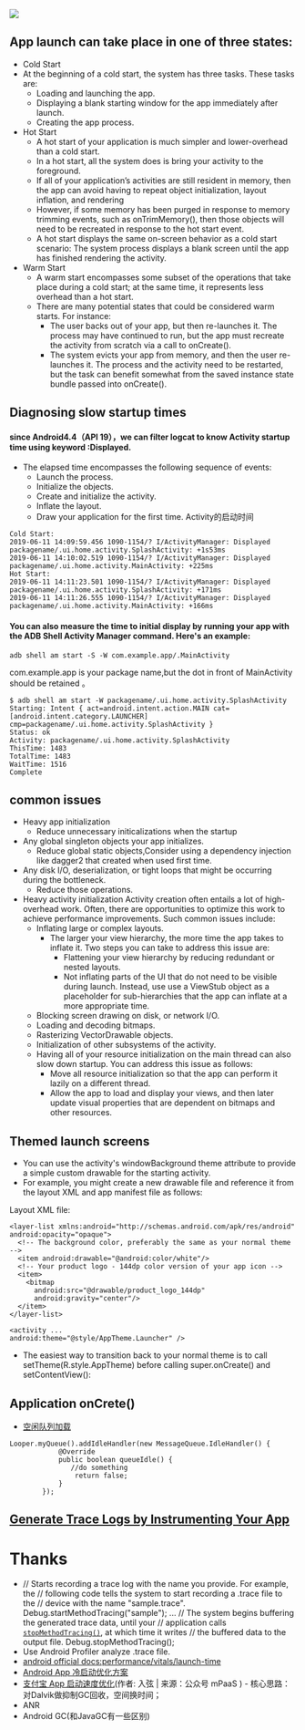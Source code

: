 ![](https://developer.android.com/topic/performance/images/cold-launch.png)
## App launch can take place in one of three states:
- Cold Start
- At the beginning of a cold start, the system has three tasks. These tasks are:
    - Loading and launching the app.
    - Displaying a blank starting window for the app immediately after launch.
    - Creating the app process.
- Hot Start
    - A hot start of your application is much simpler and lower-overhead than a cold start. 
    - In a hot start, all the system does is bring your activity to the foreground.
    -  If all of your application’s activities are still resident in memory, then the app can avoid having to repeat object initialization, layout inflation, and rendering
    - However, if some memory has been purged in response to memory trimming events, such as onTrimMemory(), then those objects will need to be recreated in response to the hot start event.
    - A hot start displays the same on-screen behavior as a cold start scenario: The system process displays a blank screen until the app has finished rendering the activity.
- Warm Start 
    - A warm start encompasses some subset of the operations that take place during a cold start; at the same time, it represents less overhead than a hot start.
    - There are many potential states that could be considered warm starts. For instance:
        - The user backs out of your app, but then re-launches it. The process may have continued to run, but the app must recreate the activity from scratch via a call to onCreate().
        - The system evicts your app from memory, and then the user re-launches it. The process and the activity need to be restarted, but the task can benefit somewhat from the saved instance state bundle passed into onCreate().
## Diagnosing slow startup times
#### since Android4.4（API 19），we can filter logcat to know Activity startup time using keyword :Displayed.
- The elapsed time encompasses the following sequence of events:
    - Launch the process.
    - Initialize the objects.
    - Create and initialize the activity.
    - Inflate the layout.
    - Draw your application for the first time.
Activity的启动时间
```
Cold Start:
2019-06-11 14:09:59.456 1090-1154/? I/ActivityManager: Displayed packagename/.ui.home.activity.SplashActivity: +1s53ms
2019-06-11 14:10:02.519 1090-1154/? I/ActivityManager: Displayed packagename/.ui.home.activity.MainActivity: +225ms
Hot Start:
2019-06-11 14:11:23.501 1090-1154/? I/ActivityManager: Displayed packagename/.ui.home.activity.SplashActivity: +171ms
2019-06-11 14:11:26.555 1090-1154/? I/ActivityManager: Displayed packagename/.ui.home.activity.MainActivity: +166ms
```
#### You can also measure the time to initial display by running your app with the ADB Shell Activity Manager command. Here's an example:
```
adb shell am start -S -W com.example.app/.MainActivity
```
com.example.app is your package name,but the dot in front of MainActivity should be retained 。
```
$ adb shell am start -W packagename/.ui.home.activity.SplashActivity
Starting: Intent { act=android.intent.action.MAIN cat=[android.intent.category.LAUNCHER] cmp=packagename/.ui.home.activity.SplashActivity }
Status: ok
Activity: packagename/.ui.home.activity.SplashActivity
ThisTime: 1483
TotalTime: 1483
WaitTime: 1516
Complete

```
## common issues
- Heavy app initialization
    - Reduce unnecessary initicalizations when the startup
- Any global singleton objects your app initializes.
    - Reduce global static objects,Consider using a dependency injection like dagger2 that created when used first time.
- Any disk I/O, deserialization, or tight loops that might be occurring during the bottleneck.
    - Reduce those operations.
- Heavy activity initialization
Activity creation often entails a lot of high-overhead work. Often, there are opportunities to optimize this work to achieve performance improvements. Such common issues include:
    - Inflating large or complex layouts.
        - The larger your view hierarchy, the more time the app takes to inflate it. Two steps you can take to address this issue are:
            - Flattening your view hierarchy by reducing redundant or nested layouts.
            - Not inflating parts of the UI that do not need to be visible during launch. Instead, use use a ViewStub object as a placeholder for sub-hierarchies that the app can inflate at a more appropriate time.
    - Blocking screen drawing on disk, or network I/O.
    - Loading and decoding bitmaps.
    - Rasterizing VectorDrawable objects.
    - Initialization of other subsystems of the activity.
    - Having all of your resource initialization on the main thread can also slow down startup. You can address this issue as follows:
        - Move all resource initialization so that the app can perform it lazily on a different thread.
        - Allow the app to load and display your views, and then later update visual properties that are dependent on bitmaps and other resources.
## Themed launch screens
- You can use the activity's windowBackground theme attribute to provide a simple custom drawable for the starting activity.
- For example, you might create a new drawable file and reference it from the layout XML and app manifest file as follows:

Layout XML file:
```
<layer-list xmlns:android="http://schemas.android.com/apk/res/android" android:opacity="opaque">
  <!-- The background color, preferably the same as your normal theme -->
  <item android:drawable="@android:color/white"/>
  <!-- Your product logo - 144dp color version of your app icon -->
  <item>
    <bitmap
      android:src="@drawable/product_logo_144dp"
      android:gravity="center"/>
  </item>
</layer-list>
```
```
<activity ...
android:theme="@style/AppTheme.Launcher" />
```
- The easiest way to transition back to your normal theme is to call setTheme(R.style.AppTheme) before calling super.onCreate() and setContentView():
## Application onCrete()
- [空闲队列加载](https://blog.csdn.net/tencent_bugly/article/details/78395717)
```
Looper.myQueue().addIdleHandler(new MessageQueue.IdleHandler() {
            @Override
            public boolean queueIdle() {
               //do something
                return false;
            }
        });
```
## [Generate Trace Logs by Instrumenting Your App](https://developer.android.com/studio/profile/generate-trace-logs)
# Thanks
- // Starts recording a trace log with the name you provide. For example, the
// following code tells the system to start recording a .trace file to the
// device with the name "sample.trace".
Debug.startMethodTracing("sample");
...
// The system begins buffering the generated trace data, until your
// application calls <code><a href="/reference/android/os/Debug.html#stopMethodTracing()">stopMethodTracing()</a></code>, at which time it writes
// the buffered data to the output file.
Debug.stopMethodTracing();
- Use Android Profiler analyze .trace file.
- [android official docs:performance/vitals/launch-time](https://developer.android.com/topic/performance/vitals/launch-time#profiling)
- [Android App 冷启动优化方案](https://juejin.im/post/5aec28bb6fb9a07ac90d13dc)
- [支付宝 App 启动速度优化](https://mp.weixin.qq.com/s/dATfVyGQRTQ9KV1L3RueUQ)(作者: 入弦 | 来源：公众号 mPaaS  )
        - 核心思路：对Dalvik做抑制GC回收，空间换时间；
- ANR
- Android GC(和JavaGC有一些区别)

